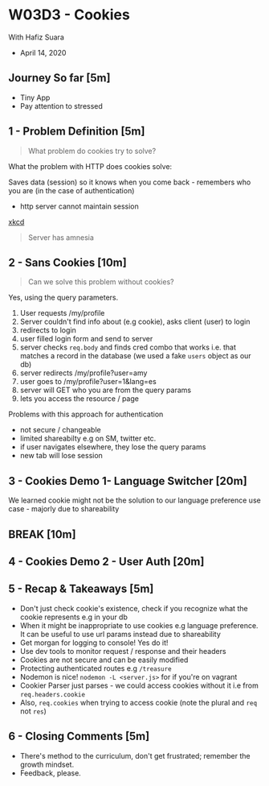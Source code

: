 # W03D3 - Cookies 

With Hafiz Suara
- April 14, 2020

## Journey So far [5m]

- Tiny App
- Pay attention to stressed


## 1 - Problem Definition [5m]

> What problem do cookies try to solve?

What the problem with HTTP does cookies solve:

Saves data (session) so it knows when you come back - remembers who you are (in the case of authentication)
- http server cannot maintain session

[xkcd](https://xkcd.com/869/)

> Server has amnesia


## 2 - Sans Cookies [10m]

> Can we solve this problem without cookies?

Yes, using the query parameters.

1. User requests /my/profile
2. Server couldn't find info about (e.g cookie), asks client (user) to login
3. redirects to login
4. user filled login form and send to server
5. server checks `req.body` and finds cred combo that works i.e. that matches a record in the database (we used a fake `users` object as our db)
6. server redirects /my/profile?user=amy
7. user goes to /my/profile?user=1&lang=es
8. server will GET who you are from the query params
9. lets you access the resource / page

Problems with this approach for authentication
- not secure / changeable
- limited shareabilty e.g on SM, twitter etc.
- if user navigates elsewhere, they lose the query params
- new tab will lose session

## 3 - Cookies Demo 1- Language Switcher [20m]

We learned cookie might not be the solution to our language preference use case - majorly due to shareability

## BREAK [10m]

## 4 - Cookies Demo 2 - User Auth [20m]


## 5 - Recap & Takeaways [5m]

- Don't just check cookie's existence, check if you recognize what the cookie represents e.g in your db
- When it might be inappropriate to use cookies e.g language preference. It can be useful to use url params instead due to shareability
- Get morgan for logging to console! Yes do it!
- Use dev tools to monitor request / response and their headers
- Cookies are not secure and can be easily modified
- Protecting authenticated routes e.g `/treasure`
- Nodemon is nice! `nodemon -L <server.js>` for if you're on vagrant
- Cookier Parser just parses - we could access cookies without it i.e from `req.headers.cookie`
- Also, `req.cookies` when trying to access cookie (note the plural and `req` not `res`)

## 6 - Closing Comments [5m]

- There's method to the curriculum, don't get frustrated; remember the growth mindset.
- Feedback, please.
